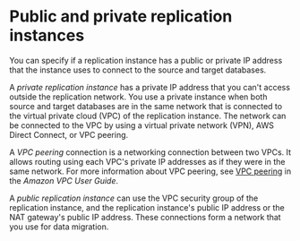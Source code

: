 # Public and private replication instances<a name="CHAP_ReplicationInstance.PublicPrivate"></a>

You can specify if a replication instance has a public or private IP address that the instance uses to connect to the source and target databases\.

A *private replication instance* has a private IP address that you can't access outside the replication network\. You use a private instance when both source and target databases are in the same network that is connected to the virtual private cloud \(VPC\) of the replication instance\. The network can be connected to the VPC by using a virtual private network \(VPN\), AWS Direct Connect, or VPC peering\.

A *VPC peering* connection is a networking connection between two VPCs\. It allows routing using each VPC's private IP addresses as if they were in the same network\. For more information about VPC peering, see [VPC peering](https://docs.aws.amazon.com/vpc/latest/userguide/vpc-peering.html) in the *Amazon VPC User Guide*\.

A *public replication instance* can use the VPC security group of the replication instance, and the replication instance's public IP address or the NAT gateway's public IP address\. These connections form a network that you use for data migration\.